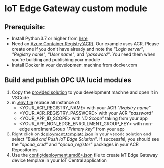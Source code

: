 # IoT Edge Gateway custom module

## Prerequisite:
- Install Python 3.7 or higher from [here](https://www.python.org/downloads/)
- Need an [Azure Container Registry(ACR)](https://portal.azure.com/#create/Microsoft.ContainerRegistry). Our example uses ACR. Please create one if you don't have already and note the _"Login server"_, _"Registry name"_, _"User name"_, and _"password"_. You need them when you're building and publishing your module
- Install Docker in your development machine from [docker.com](https://www.docker.com/products/docker-desktop)

## Build and publish OPC UA lucid modules
1. Copy the [provided solution](https://github.com/iot-for-all/iotc-opcua-iotedge-gateway/tree/main/edge-gateway-modules/opcua-lucid) to your development machine and open it in VSCode
2. in [.env file](https://github.com/iot-for-all/iotc-opcua-iotedge-gateway/blob/main/edge-gateway-modules/opcua-lucid/.env#L2-L4) replace all instance of:
    - <YOUR_ACR_REGISTRY_NAME> with your ACR _"Registry name"_
    - <YOUR_ACR_REGISTRY_PASSWORD> with your ACR _"password"_
    - <YOUR_APP_ID_SCOPE> with _"ID Scope"_ taking from your app
    - <YOUR_APP_NON_EDGE_ENROLLMENT_GROUP_KEY> with non-edge enrollmentGroup _"Primary key"_ from your app
3. Right click on [deployment.template.json](https://github.com/iot-for-all/iotc-opcua-iotedge-gateway/blob/main/edge-gateway-modules/opcua-lucid/deployment.template.json) in your vscode solution and select _"Build and Push IoT Edge Solution"_. If successful, you should see the _"opcua_crud"_ and _"opcua_register"_ packages in your ACR Repositories
4. Use the [config/deployment.amd64.json](https://github.com/iot-for-all/iotc-opcua-iotedge-gateway/blob/main/edge-gateway-modules/opcua-lucid/config/deployment.amd64.json) file to create IoT Edge Gateway device template in your IoT Central application

